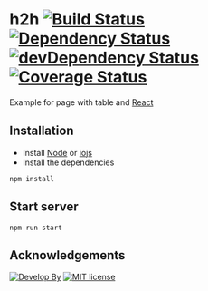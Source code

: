 h2h [![Build Status](https://travis-ci.org/zoobestik/h2h.svg?branch=dev)](https://travis-ci.org/zoobestik/h2h) [![Dependency Status](https://david-dm.org/zoobestik/h2h.svg)](https://david-dm.org/zoobestik/h2h) [![devDependency Status](https://david-dm.org/zoobestik/h2h/dev-status.svg)](https://david-dm.org/zoobestik/h2h#info=devDependencies) [![Coverage Status](https://coveralls.io/repos/zoobestik/h2h/badge.svg)](https://coveralls.io/r/zoobestik/h2h)
===========

Example for page with table and [React](https://facebook.github.io/react/)

## Installation

- Install [Node](http://nodejs.org/download/) or [iojs](https://iojs.org/)
- Install the dependencies

```
npm install
```

## Start server
```
npm run start
```

## Acknowledgements
[![Develop By](https://img.shields.io/badge/develop%20by-zoobestik-blue.svg?style=flat)](https://ru.linkedin.com/in/kbchernenko) [![MIT license](http://img.shields.io/badge/license-MIT-brightgreen.svg)](http://opensource.org/licenses/MIT)
